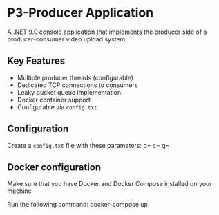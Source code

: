 # P3-Producer Application

A .NET 9.0 console application that implements the producer side of a producer-consumer video upload system.

## Key Features
- Multiple producer threads (configurable)
- Dedicated TCP connections to consumers
- Leaky bucket queue implementation
- Docker container support
- Configurable via `config.txt`

## Configuration
Create a `config.txt` file with these parameters:
p=
c=
q=

## Docker configuration
Make sure that you have Docker and Docker Compose installed on your machine

Run the following command:
docker-compose up
